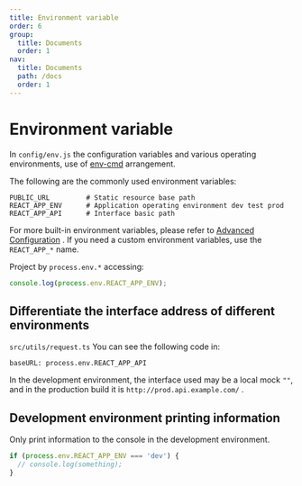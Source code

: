 ```yaml
---
title: Environment variable
order: 6
group:
  title: Documents
  order: 1
nav:
  title: Documents
  path: /docs
  order: 1
---
```


# Environment variable

In `config/env.js` the configuration variables and various operating environments, use of [env-cmd](https://github.com/toddbluhm/env-cmd) arrangement.

The following are the commonly used environment variables:

```text
PUBLIC_URL         # Static resource base path
REACT_APP_ENV      # Application operating environment dev test prod
REACT_APP_API      # Interface basic path
```

For more built-in environment variables, please refer to [Advanced Configuration](https://create-react-app.dev/docs/advanced-configuration/) . If you need a custom environment variables, use the `REACT_APP_*` name.

Project by `process.env.*` accessing:

```typescript
console.log(process.env.REACT_APP_ENV);
```

## Differentiate the interface address of different environments

`src/utils/request.ts` You can see the following code in:

```text
baseURL: process.env.REACT_APP_API
```

In the development environment, the interface used may be a local mock `""`, and in the production build it is `http://prod.api.example.com/` .

## Development environment printing information

Only print information to the console in the development environment.

```typescript
if (process.env.REACT_APP_ENV === 'dev') {
  // console.log(something);
}
```
